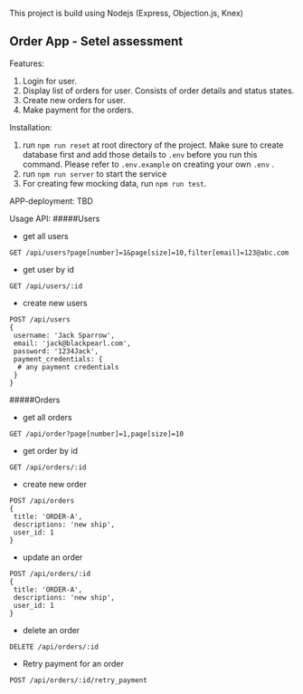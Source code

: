 This project is build using Nodejs (Express, Objection.js, Knex)

## Order App - Setel assessment

Features:
1. Login for user.
2. Display list of orders for user. Consists of order details and status states.
2. Create new orders for user.
3. Make payment for the orders. 

Installation:
1. run `npm run reset` at root directory of the project. Make sure to create database first and add those details to `.env` before you run this command. Please refer to `.env.example` on creating your own `.env` .
2. run `npm run server` to start the service
3. For creating few mocking data, run `npm run test`.

APP-deployment:
TBD

Usage API:
#####Users
- get all users 
```
GET /api/users?page[number]=1&page[size]=10,filter[email]=123@abc.com
``` 
- get user by id
```
GET /api/users/:id
```
- create new users
```
POST /api/users
{
 username: 'Jack Sparrow',
 email: 'jack@blackpearl.com',
 password: '1234Jack',
 payment_credentials: { 
  # any payment credentials
 }
}
``` 

#####Orders

- get all orders
```
GET /api/order?page[number]=1,page[size]=10
```
- get order by id

```
GET /api/orders/:id
```
- create new order

```
POST /api/orders
{
 title: 'ORDER-A',
 descriptions: 'new ship',
 user_id: 1
}
```
- update an order

```
POST /api/orders/:id
{
 title: 'ORDER-A',
 descriptions: 'new ship',
 user_id: 1
}
```
- delete an order

```
DELETE /api/orders/:id
```
- Retry payment for an order

``` 
POST /api/orders/:id/retry_payment
```
